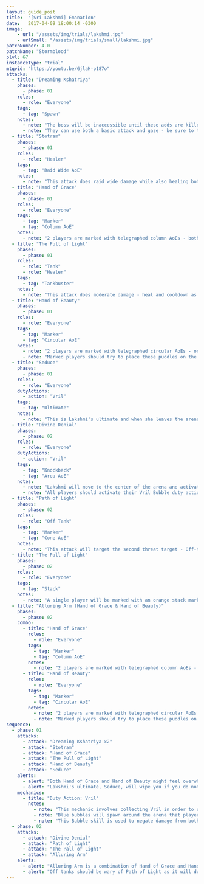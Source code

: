 ```yaml
---
layout: guide_post
title:  "[Sri Lakshmi] Emanation"
date:   2017-04-09 18:00:14 -0300
image:
    - url: "/assets/img/trials/lakshmi.jpg"
    - urlSmall: "/assets/img/trials/small/lakshmi.jpg"
patchNumber: 4.0
patchName: "Stormblood"
plvl: 67
instanceType: "trial"
mtqvid: "https://youtu.be/GjlaH-p187o"
attacks:
  - title: "Dreaming Kshatriya"
    phases:
      - phase: 01
    roles:
      - role: "Everyone"
    tags:
      - tag: "Spawn"
    notes:
      - note: "The boss will be inaccessible until these adds are killed."
      - note: "They can use both a basic attack and gaze - be sure to turn away from them."
  - title: "Stotram"
    phases:
      - phase: 01
    roles:
      - role: "Healer"
    tags:
      - tag: "Raid Wide AoE"
    notes:
      - note: "This attack does raid wide damage while also healing both Dreaming Kshatriya adds."
  - title: "Hand of Grace"
    phases:
      - phase: 01
    roles:
      - role: "Everyone"
    tags:
      - tag: "Marker"
      - tag: "Column AoE"
    notes:
      - note: "2 players are marked with telegraphed column AoEs - both players should ensure that these do not overlap and should stop moving once in place to allow the rest of the raid to reach safety."
  - title: "The Pull of Light"
    phases:
      - phase: 01
    roles:
      - role: "Tank"
      - role: "Healer"
    tags:
      - tag: "Tankbuster"
    notes:
      - note: "This attack does moderate damage - heal and cooldown as necessary."
  - title: "Hand of Beauty"
    phases:
      - phase: 01
    roles:
      - role: "Everyone"
    tags:
      - tag: "Marker"
      - tag: "Circular AoE"
    notes:
      - note: "2 players are marked with telegraphed circular AoEs - once placed, these AoEs will grow in size."
      - note: "Marked players should try to place these puddles on the edge of the platform and next to each other to minimize the affected space."
  - title: "Seduce"
    phases:
      - phase: 01
    roles:
      - role: "Everyone"
    dutyActions:
      - action: "Vril"
    tags:
      - tag: "Ultimate"
    notes:
      - note: "This is Lakshmi's ultimate and when she leaves the arena, all players should activate their Vril Bubble duty action in order to survive."
  - title: "Divine Denial"
    phases:
      - phase: 02
    roles:
      - role: "Everyone"
    dutyActions:
      - action: "Vril"
    tags:
      - tag: "Knockback"
      - tag: "Area AoE"
    notes:
      - note: "Lakshmi will move to the center of the arena and activate an area wide telegraph."
      - note: "All players should activate their Vril Bubble duty action and move towards the center to avoid being pushed off the edge."
  - title: "Path of Light"
    phases:
      - phase: 02
    roles:
      - role: "Off Tank"
    tags:
      - tag: "Marker"
      - tag: "Cone AoE"
    notes:
      - note: "This attack will target the second threat target - Off-tanks should position themselves away from the group to avoid hitting anyone else."
  - title: "The Pall of Light"
    phases:
      - phase: 02
    roles:
      - role: "Everyone"
    tags:
      - tag: "Stack"
    notes:
      - note: "A single player will be marked with an orange stack marker - all players not affected by another mechanic should move in to soak damage."
  - title: "Alluring Arm (Hand of Grace & Hand of Beauty)"
    phases:
      - phase: 02
    combo:
      - title: "Hand of Grace"
        roles:
          - role: "Everyone"
        tags:
          - tag: "Marker"
          - tag: "Column AoE"
        notes:
          - note: "2 players are marked with telegraphed column AoEs - both players should ensure that these do not overlap and should stop moving once in place to allow the rest of the raid to reach safety."
      - title: "Hand of Beauty"
        roles:
          - role: "Everyone"
        tags:
          - tag: "Marker"
          - tag: "Circular AoE"
        notes:
          - note: "2 players are marked with telegraphed circular AoEs - once placed, these AoEs will grow in size."
          - note: "Marked players should try to place these puddles on the edge of the platform and next to each other to minimize the affected space."
sequence:
  - phase: 01
    attacks:
      - attack: "Dreaming Kshatriya x2"
      - attack: "Stotram"
      - attack: "Hand of Grace"
      - attack: "The Pull of Light"
      - attack: "Hand of Beauty"
      - attack: "Seduce"
    alerts:
      - alert: "Both Hand of Grace and Hand of Beauty might feel overwhelming at first - marked players should move to a safe spot and <strong>STOP MOVING</strong> to allow the rest of the group to enter a safe zone."
      - alert: "Lakshmi's ultimate, Seduce, will wipe you if you do not activate your Vril Bubble duty action."
    mechanics:
      - title: "Duty Action: Vril"
        notes:
          - note: "This mechanic involves collecting Vril in order to unlock a special duty-specific skill called Vril Bubble."
          - note: "Blue bubbles will spawn around the arena that players can collect to replenish their Vril."
          - note: "This Bubble skill is used to negate damage from both Lakshmi's ultimate and Divine Denial."
  - phase: 02
    attacks:
      - attack: "Divine Denial"
      - attack: "Path of Light"
      - attack: "The Pall of Light"
      - attack: "Alluring Arm"
    alerts:
      - alert: "Alluring Arm is a combination of Hand of Grace and Hand of Beauty - expect telegraphs to consume a large portion of the arena."
      - alert: "Off tanks should be wary of Path of Light as it will do heavy damage to the rest of the raid if you do not face Lakshmi away."
---
```

